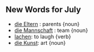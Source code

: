 ## New Words for July

- [die Eltern](http://www.dict.cc/?s=eltern) : parents {noun}
- [die Mannschaft](http://www.dict.cc/?s=Mannschaft) : team {noun}
- [lachen](http://www.dict.cc/?s=lachen): to laugh {verb}
- [die Kunst](http://www.dict.cc/?s=lachen): art {noun}
